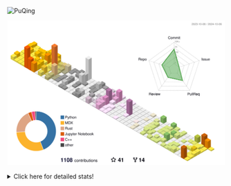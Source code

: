 ![PuQing](https://user-images.githubusercontent.com/27223114/171565019-9a56fae6-b08b-421f-99db-7e830da42371.png)

![](./profile-3d-contrib/profile-season-animate.svg)

<details>
<summary>Click here for detailed stats!</summary>

<!--START_SECTION:waka-->
![Lines of code](https://img.shields.io/badge/From%20Hello%20World%20I%27ve%20Written-1.5%20million%20lines%20of%20code-blue)

**🐱 My GitHub Data** 

> 📦 403.3 kB Used in GitHub's Storage 
 > 
> 🏆 601 Contributions in the Year 2024
 > 
> 🚫 Not Opted to Hire
 > 
> 📜 57 Public Repositories 
 > 
> 🔑 29 Private Repositories 
 > 
**I'm a Night 🦉** 

```text
🌞 Morning                493 commits         █░░░░░░░░░░░░░░░░░░░░░░░░   05.89 % 
🌆 Daytime                3670 commits        ███████████░░░░░░░░░░░░░░   43.88 % 
🌃 Evening                2102 commits        ██████░░░░░░░░░░░░░░░░░░░   25.13 % 
🌙 Night                  2099 commits        ██████░░░░░░░░░░░░░░░░░░░   25.10 % 
```


📊 **This Week I Spent My Time On** 

```text
💬 Programming Languages: 
Browsing                 10 hrs 45 mins      ███████░░░░░░░░░░░░░░░░░░   26.38 % 
Fish Touching            5 hrs 58 mins       ████░░░░░░░░░░░░░░░░░░░░░   14.66 % 
Rust                     5 hrs 30 mins       ███░░░░░░░░░░░░░░░░░░░░░░   13.53 % 
GitHubing                5 hrs 15 mins       ███░░░░░░░░░░░░░░░░░░░░░░   12.89 % 
Python                   4 hrs 25 mins       ███░░░░░░░░░░░░░░░░░░░░░░   10.85 % 

🔥 Editors: 
Chrome                   26 hrs 13 mins      ████████████████░░░░░░░░░   64.33 % 
VS Code                  11 hrs 13 mins      ███████░░░░░░░░░░░░░░░░░░   27.56 % 
fish                     2 hrs 19 mins       █░░░░░░░░░░░░░░░░░░░░░░░░   05.69 % 
Obsidian                 59 mins             █░░░░░░░░░░░░░░░░░░░░░░░░   02.43 % 

💻 Operating System: 
Mac                      29 hrs 31 mins      ██████████████████░░░░░░░   72.44 % 
WSL                      8 hrs 24 mins       █████░░░░░░░░░░░░░░░░░░░░   20.63 % 
Linux                    2 hrs 49 mins       ██░░░░░░░░░░░░░░░░░░░░░░░   06.93 % 
```


<!--END_SECTION:waka-->
</details>
